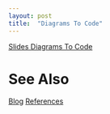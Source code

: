 ```yaml
---
layout: post
title:  "Diagrams To Code"
---
```


[Slides Diagrams To Code](https://guitarvydas.github.io/assets/2021-08-04-Diagrams%20To%20Code/index.html)

# See Also

[Blog](https://guitarvydas.github.io)
[References](https://guitarvydas.github.io/2021/01/14/References.html)

<script src="https://utteranc.es/client.js" 
        repo="guitarvydas/guitarvydas.github.io" 
        issue-term="pathname" 
        theme="github-light" 
        crossorigin="anonymous" 
        async> 
</script> 
